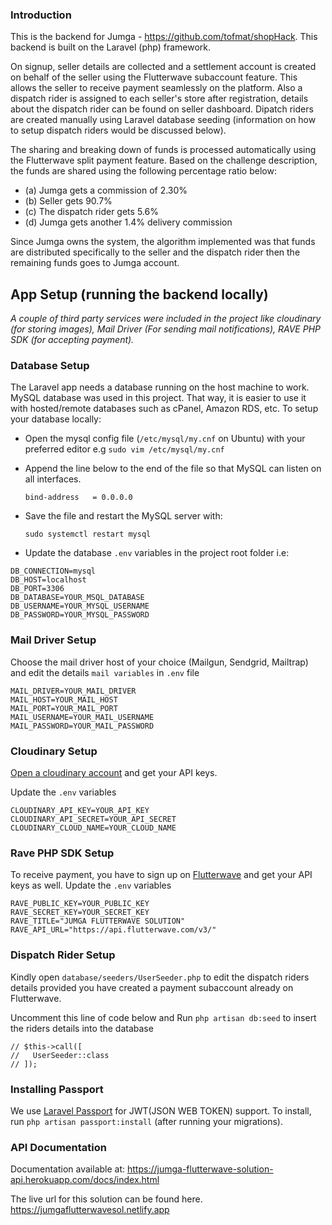 ### Introduction
This is the backend for Jumga - <a href="https://github.com/tofmat/shopHack">https://github.com/tofmat/shopHack</a>. This backend is built on the Laravel (php) framework.

On signup, seller details are collected and a settlement account is created on behalf of the seller using the Flutterwave subaccount feature. This allows the seller to receive payment seamlessly on the platform. Also a dispatch rider is assigned to each seller's store after registration, details about the dispatch rider can be found on seller dashboard. Dipatch riders are created manually using Laravel database seeding (information on how to setup dispatch riders would be discussed below).

The sharing and breaking down of funds is processed automatically using the Flutterwave split payment feature. Based on the challenge description, the funds are shared using the following percentage ratio below:
* (a) Jumga gets a commission of 2.30%
* (b) Seller gets 90.7%
* (c) The dispatch rider gets 5.6%
* (d) Jumga gets another 1.4% delivery commission

Since Jumga owns the system, the algorithm implemented was that funds are distributed specifically to the seller and the dispatch rider then the remaining funds goes to Jumga account. 

## App Setup (running the backend locally)

*A couple of third party services were included in the project like cloudinary (for storing images), Mail Driver (For sending mail notifications), RAVE PHP SDK (for accepting payment).*

### Database Setup
The Laravel app needs a database running on the host machine to work. MySQL database was used in this project.
That way, it is easier to use it with hosted/remote databases such as cPanel, Amazon RDS, etc.
To setup your database locally:
* Open the mysql config file (`/etc/mysql/my.cnf` on Ubuntu) with your preferred editor 
    e.g `sudo vim /etc/mysql/my.cnf`
* Append the line below to the end of the file so that MySQL can listen on all interfaces.

    `bind-address   = 0.0.0.0`
* Save the file and restart the MySQL server with:

    `sudo systemctl restart mysql`
* Update the database `.env` variables in the project root folder i.e:
```
DB_CONNECTION=mysql
DB_HOST=localhost
DB_PORT=3306
DB_DATABASE=YOUR_MSQL_DATABASE
DB_USERNAME=YOUR_MYSQL_USERNAME
DB_PASSWORD=YOUR_MYSQL_PASSWORD
```

### Mail Driver Setup
Choose the mail driver host of your choice (Mailgun, Sendgrid, Mailtrap) and edit the details `mail variables` in `.env` file
```
MAIL_DRIVER=YOUR_MAIL_DRIVER
MAIL_HOST=YOUR_MAIL_HOST
MAIL_PORT=YOUR_MAIL_PORT
MAIL_USERNAME=YOUR_MAIL_USERNAME
MAIL_PASSWORD=YOUR_MAIL_PASSWORD
```

### Cloudinary Setup
<a href="https://cloudinary.com/">Open a cloudinary account</a> and get your API keys. 

Update the `.env` variables
```
CLOUDINARY_API_KEY=YOUR_API_KEY
CLOUDINARY_API_SECRET=YOUR_API_SECRET
CLOUDINARY_CLOUD_NAME=YOUR_CLOUD_NAME
```

### Rave PHP SDK Setup
To receive payment, you have to sign  up on <a href="https://flutterwave.com">Flutterwave</a> and get your API keys as well. Update the `.env` variables
```
RAVE_PUBLIC_KEY=YOUR_PUBLIC_KEY
RAVE_SECRET_KEY=YOUR_SECRET_KEY
RAVE_TITLE="JUMGA FLUTTERWAVE SOLUTION"
RAVE_API_URL="https://api.flutterwave.com/v3/"
```

### Dispatch Rider Setup
Kindly open `database/seeders/UserSeeder.php` to edit the dispatch riders details provided you have created a payment subaccount already on Flutterwave.

Uncomment this line of code below and Run `php artisan db:seed` to insert the riders details into the database
```
// $this->call([
//   UserSeeder::class
// ]);
```

### Installing Passport
We use [Laravel Passport](https://laravel.com/docs/8.x/passport) for JWT(JSON WEB TOKEN) support. To install,
run `php artisan passport:install` (after running your migrations).


### API Documentation
Documentation available at: <a href="https://jumga-flutterwave-solution-api.herokuapp.com/docs/index.html">https://jumga-flutterwave-solution-api.herokuapp.com/docs/index.html</a>

The live url for this solution can be found here. <a href="https://jumgaflutterwavesol.netlify.app">https://jumgaflutterwavesol.netlify.app</a>
